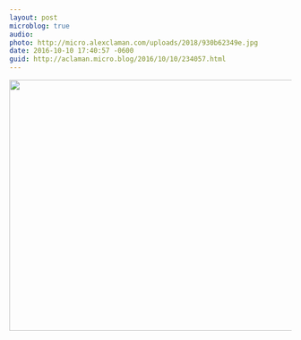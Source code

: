 ```yaml
---
layout: post
microblog: true
audio: 
photo: http://micro.alexclaman.com/uploads/2018/930b62349e.jpg
date: 2016-10-10 17:40:57 -0600
guid: http://aclaman.micro.blog/2016/10/10/234057.html
---
```



<img src="http://micro.alexclaman.com/uploads/2018/930b62349e.jpg" width="600" height="449" />
